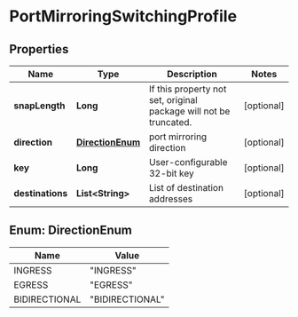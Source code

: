 # PortMirroringSwitchingProfile

## Properties
Name | Type | Description | Notes
------------ | ------------- | ------------- | -------------
**snapLength** | **Long** | If this property not set, original package will not be truncated. |  [optional]
**direction** | [**DirectionEnum**](#DirectionEnum) | port mirroring direction |  [optional]
**key** | **Long** | User-configurable 32-bit key |  [optional]
**destinations** | **List&lt;String&gt;** | List of destination addresses |  [optional]

<a name="DirectionEnum"></a>
## Enum: DirectionEnum
Name | Value
---- | -----
INGRESS | &quot;INGRESS&quot;
EGRESS | &quot;EGRESS&quot;
BIDIRECTIONAL | &quot;BIDIRECTIONAL&quot;
